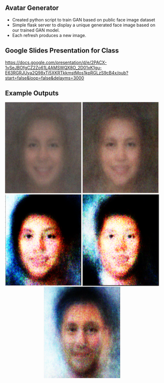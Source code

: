 ## Avatar Generator
- Created python script to train GAN based on public face image dataset
- Simple flask server to display a unique generated face image based on our trained GAN model.
- Each refresh produces a new image.

## Google Slides Presentation for Class

https://docs.google.com/presentation/d/e/2PACX-1vSeJBOfgCZ2Zo61L4AMSWQX8O_2D01xK1gu-E63RGRJUya2Q98xTi5XKRTkkmstMos1kpRGLzS9cB4x/pub?start=false&loop=false&delayms=3000


## Example Outputs

<p align="center">
  <img src="./example_images/face1.PNG" alt="Feature Image 1" width="250" height="300"/>
  <img src="./example_images/face2.PNG" alt="Feature Image 2" width="250" height="300"/>
  <img src="./example_images/face3.PNG" alt="Feature Image 3" width="250" height="300"/>
  <img src="./example_images/face4.PNG" alt="Feature Image 3" width="250" height="300"/>
  <img src="./example_images/face5.PNG" alt="Feature Image 3" width="250" height="300"/>
</p>



